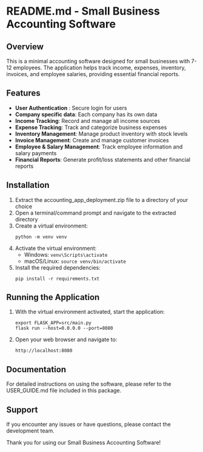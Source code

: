 # README.md - Small Business Accounting Software

## Overview

This is a minimal accounting software designed for small businesses with 7-12 employees. The application helps track income, expenses, inventory, invoices, and employee salaries, providing essential financial reports.

## Features
- **User Authentication** : Secure login for users
- **Company specific data**: Each company has its own data
- **Income Tracking**: Record and manage all income sources
- **Expense Tracking**: Track and categorize business expenses
- **Inventory Management**: Manage product inventory with stock levels
- **Invoice Management**: Create and manage customer invoices
- **Employee & Salary Management**: Track employee information and salary payments
- **Financial Reports**: Generate profit/loss statements and other financial reports

## Installation

1. Extract the accounting_app_deployment.zip file to a directory of your choice
2. Open a terminal/command prompt and navigate to the extracted directory
3. Create a virtual environment:
   ```
   python -m venv venv
   ```
4. Activate the virtual environment:
   - Windows: `venv\Scripts\activate`
   - macOS/Linux: `source venv/bin/activate`
5. Install the required dependencies:
   ```
   pip install -r requirements.txt
   ```

## Running the Application

1. With the virtual environment activated, start the application:
   ```
   export FLASK_APP=src/main.py
   flask run --host=0.0.0.0 --port=8080
   ```
2. Open your web browser and navigate to:
   ```
   http://localhost:8080
   ```

## Documentation

For detailed instructions on using the software, please refer to the USER_GUIDE.md file included in this package.

## Support

If you encounter any issues or have questions, please contact the development team.

Thank you for using our Small Business Accounting Software!

